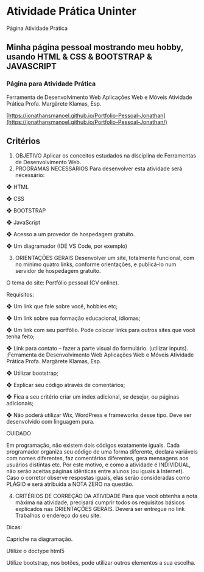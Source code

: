 # Atividade Prática Uninter

Página Atividade Prática

## Minha página pessoal mostrando meu hobby, usando HTML & CSS & BOOTSTRAP & JAVASCRIPT

### Página para Atividade Prática

Ferramenta de Desenvolvimento Web
Aplicações Web e Móveis
Atividade Prática
Profa. Margärete Klamas, Esp.

[https://jonathansmanoel.github.io/Portfolio-Pessoal-Jonathan](https://jonathansmanoel.github.io/Portfolio-Pessoal-Jonathan/)

## Critérios

1. OBJETIVO
   Aplicar os conceitos estudados na disciplina de Ferramentas de
   Desenvolvimento Web.
2. PROGRAMAS NECESSÁRIOS
   Para desenvolver esta atividade será necessário:

❖ HTML

❖ CSS

❖ BOOTSTRAP

❖ JavaScript

❖ Acesso a um provedor de hospedagem gratuito.

❖ Um diagramador (IDE VS Code, por exemplo)

3. ORIENTAÇÕES GERAIS
   Desenvolver um site, totalmente funcional, com no mínimo quatro links,
   conforme orientações, e publicá-lo num servidor de hospedagem gratuito.

O tema do site: Portfólio pessoal (CV online).

Requisitos:

❖ Um link que fale sobre você, hobbies etc;

❖ Um link sobre sua formação educacional, idiomas;

❖ Um link com seu portfólio. Pode colocar links para outros sites que você tenha feito;

❖ Link para contato – fazer a parte visual do formulário. (utilizar inputs). ;Ferramenta de Desenvolvimento Web
Aplicações Web e Móveis
Atividade Prática
Profa. Margärete Klamas, Esp.

❖ Utilizar bootstrap;

❖ Explicar seu código através de comentários;

❖ Fica a seu critério criar um index adicional, se desejar, ou páginas
adicionais;

❖ Não poderá utilizar Wix, WordPress e frameworks desse tipo. Deve ser
desenvolvido com linguagem pura.

CUIDADO

Em programação, não existem dois códigos exatamente iguais. Cada
programador organiza seu código de uma forma diferente, declara variáveis
com nomes diferentes, faz comentários diferentes, gera mensagens aos
usuários distintas etc. Por este motivo, e como a atividade é INDIVIDUAL,
não serão aceitas páginas idênticas entre alunos (ou iguais à Internet). Caso
o corretor observe respostas iguais, elas serão consideradas como PLÁGIO
e será atribuída a NOTA ZERO na questão.

4. CRITÉRIOS DE CORREÇÃO DA ATIVIDADE
   Para que você obtenha a nota máxima na atividade, precisará cumprir todos os
   requisitos básicos explicados nas ORIENTAÇÕES GERAIS.
   Deverá ser entregue no link Trabalhos o endereço do seu site.

Dicas:

Capriche na diagramação.

Utilize o doctype html5

Utilize bootstrap, nos botões, pode
utilizar outros elementos a sua escolha.

